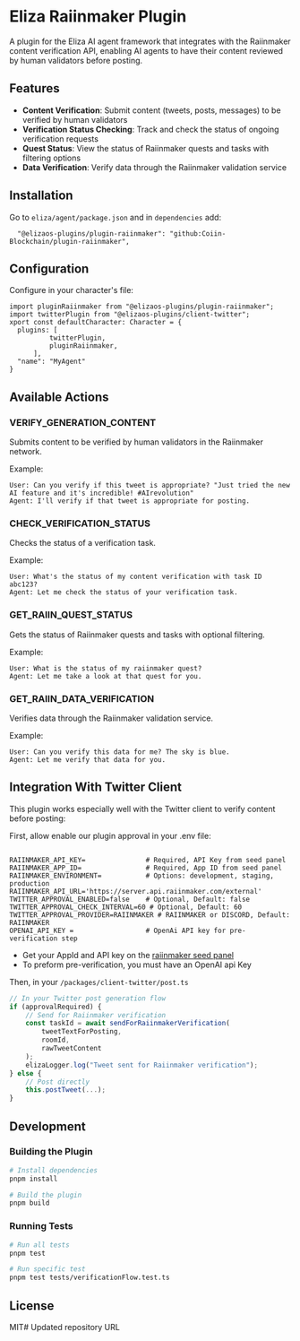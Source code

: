 # Eliza Raiinmaker Plugin

A plugin for the Eliza AI agent framework that integrates with the Raiinmaker content verification API, enabling AI agents to have their content reviewed by human validators before posting.

## Features

- **Content Verification**: Submit content (tweets, posts, messages) to be verified by human validators
- **Verification Status Checking**: Track and check the status of ongoing verification requests
- **Quest Status**: View the status of Raiinmaker quests and tasks with filtering options
- **Data Verification**: Verify data through the Raiinmaker validation service

## Installation

Go to `eliza/agent/package.json` and in `dependencies` add:
```
  "@elizaos-plugins/plugin-raiinmaker": "github:Coiin-Blockchain/plugin-raiinmaker",
```

## Configuration

Configure in your character's file:

```
import pluginRaiinmaker from "@elizaos-plugins/plugin-raiinmaker";
import twitterPlugin from "@elizaos-plugins/client-twitter";
xport const defaultCharacter: Character = {
  plugins: [
          twitterPlugin,
          pluginRaiinmaker,
      ],
  "name": "MyAgent"
}
```

## Available Actions

### VERIFY_GENERATION_CONTENT

Submits content to be verified by human validators in the Raiinmaker network.

Example:
```
User: Can you verify if this tweet is appropriate? "Just tried the new AI feature and it's incredible! #AIrevolution"
Agent: I'll verify if that tweet is appropriate for posting.
```

### CHECK_VERIFICATION_STATUS

Checks the status of a verification task.

Example:
```
User: What's the status of my content verification with task ID abc123?
Agent: Let me check the status of your verification task.
```

### GET_RAIIN_QUEST_STATUS

Gets the status of Raiinmaker quests and tasks with optional filtering.

Example:
```
User: What is the status of my raiinmaker quest?
Agent: Let me take a look at that quest for you.
```

### GET_RAIIN_DATA_VERIFICATION

Verifies data through the Raiinmaker validation service.

Example:
```
User: Can you verify this data for me? The sky is blue.
Agent: Let me verify that data for you.
```

## Integration With Twitter Client

This plugin works especially well with the Twitter client to verify content before posting:

First, allow enable our plugin approval in your .env file:
```

RAIINMAKER_API_KEY=               # Required, API Key from seed panel
RAIINMAKER_APP_ID=                # Required, App ID from seed panel
RAIINMAKER_ENVIRONMENT=           # Options: development, staging, production
RAIINMAKER_API_URL='https://server.api.raiinmaker.com/external'
TWITTER_APPROVAL_ENABLED=false    # Optional, Default: false
TWITTER_APPROVAL_CHECK_INTERVAL=60 # Optional, Default: 60
TWITTER_APPROVAL_PROVIDER=RAIINMAKER # RAIINMAKER or DISCORD, Default: RAIINMAKER
OPENAI_API_KEY =                  # OpenAi API key for pre-verification step

```
* Get your AppId and API key on the [raiinmaker seed panel](https://seed.raiinmaker.com/)
* To preform pre-verification, you must have an OpenAI api Key

Then, in your `/packages/client-twitter/post.ts`
```typescript
// In your Twitter post generation flow
if (approvalRequired) {
    // Send for Raiinmaker verification
    const taskId = await sendForRaiinmakerVerification(
        tweetTextForPosting,
        roomId,
        rawTweetContent
    );
    elizaLogger.log("Tweet sent for Raiinmaker verification");
} else {
    // Post directly
    this.postTweet(...);
}
```

## Development

### Building the Plugin

```bash
# Install dependencies
pnpm install

# Build the plugin
pnpm build
```

### Running Tests

```bash
# Run all tests
pnpm test

# Run specific test
pnpm test tests/verificationFlow.test.ts
```

## License

MIT# Updated repository URL

